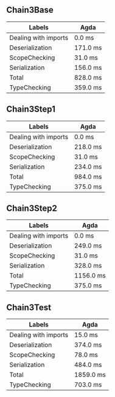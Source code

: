 
## Chain3Base

Labels|Agda
---|---
Dealing with imports|0.0 ms
Deserialization|171.0 ms
ScopeChecking|31.0 ms
Serialization|156.0 ms
Total|828.0 ms
TypeChecking|359.0 ms


## Chain3Step1

Labels|Agda
---|---
Dealing with imports|0.0 ms
Deserialization|218.0 ms
ScopeChecking|31.0 ms
Serialization|234.0 ms
Total|984.0 ms
TypeChecking|375.0 ms


## Chain3Step2

Labels|Agda
---|---
Dealing with imports|0.0 ms
Deserialization|249.0 ms
ScopeChecking|31.0 ms
Serialization|328.0 ms
Total|1156.0 ms
TypeChecking|375.0 ms


## Chain3Test

Labels|Agda
---|---
Dealing with imports|15.0 ms
Deserialization|374.0 ms
ScopeChecking|78.0 ms
Serialization|484.0 ms
Total|1859.0 ms
TypeChecking|703.0 ms

